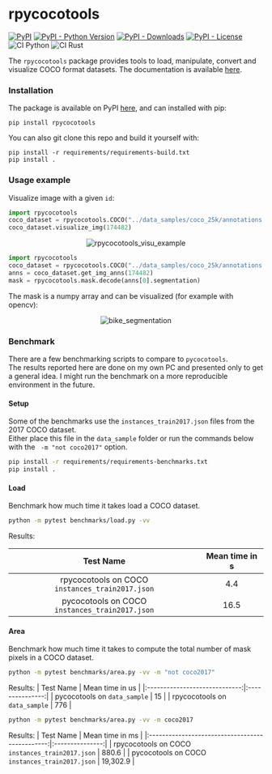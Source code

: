 # rpycocotools

[![PyPI](https://img.shields.io/pypi/v/rpycocotools?color=green&style=flat)](https://pypi.org/project/rpycocotools)
[![PyPI - Python Version](https://img.shields.io/pypi/pyversions/rpycocotools?style=flat)](https://pypi.org/project/rpycocotools)
[![PyPI - Downloads](https://img.shields.io/pypi/dm/rpycocotools?style=flat-square)](https://pypistats.org/packages/rpycocotools)
[![PyPI - License](https://img.shields.io/pypi/l/rpycocotools?style=flat)](https://opensource.org/licenses/MIT)
![CI Python](https://github.com/hoel-bagard/cocotools-rs/actions/workflows/ci-python-rpycocotools.yaml/badge.svg)
![CI Rust](https://github.com/hoel-bagard/cocotools-rs/actions/workflows/ci-rust-rpycocotools.yaml/badge.svg)

The `rpycocotools` package provides tools to load, manipulate, convert and visualize COCO format datasets. The documentation is available [here](https://cocotools-rs.readthedocs.io/en/latest/index.html).

### Installation

The package is available on PyPI [here](https://pypi.org/project/rpycocotools/), and can installed with pip:
```
pip install rpycocotools
```

You can also git clone this repo and build it yourself with:
```
pip install -r requirements/requirements-build.txt
pip install .
```

### Usage example

Visualize image with a given `id`:
```python
import rpycocotools
coco_dataset = rpycocotools.COCO("../data_samples/coco_25k/annotations.json", "../data_samples/coco_25k/images")
coco_dataset.visualize_img(174482)
```

<p align="center">
  <img alt="rpycocotools_visu_example" src="https://user-images.githubusercontent.com/34478245/216580391-72226762-3fca-482b-a5ed-f93ed5a21931.png">
</p>

```python
import rpycocotools
coco_dataset = rpycocotools.COCO("../data_samples/coco_25k/annotations.json", "../data_samples/coco_25k/images")
anns = coco_dataset.get_img_anns(174482)
mask = rpycocotools.mask.decode(anns[0].segmentation)
```
The mask is a numpy array and can be visualized (for example with opencv):

<p align="center">
  <img alt="bike_segmentation" src="https://user-images.githubusercontent.com/34478245/226691842-8a11cde1-905d-434e-b287-0c3c685e01d1.png">
</p>


### Benchmark
There are a few benchmarking scripts to compare to `pycocotools`.\
The results reported here are done on my own PC and presented only to get a general idea. I might run the benchmark on a more reproducible environment in the future.

#### Setup
Some of the benchmarks use the `instances_train2017.json` files from the 2017 COCO dataset.\
Either place this file in the `data_sample` folder or run the commands below with the ` -m "not coco2017"` option.

```bash
pip install -r requirements/requirements-benchmarks.txt
pip install .
```

#### Load
Benchmark how much time it takes load a COCO dataset.

```bash
python -m pytest benchmarks/load.py -vv
```

Results:

| Test Name                                       | Mean time in s |
|:-----------------------------------------------:|:--------------:|
| rpycocotools on COCO `instances_train2017.json` | 4.4            |
| pycocotools on COCO `instances_train2017.json`  | 16.5           |

#### Area
Benchmark how much time it takes to compute the total number of mask pixels in a COCO dataset.

```bash
python -m pytest benchmarks/area.py -vv -m "not coco2017"
```

Results:
| Test Name                     | Mean time in us |
|:-----------------------------:|:---------------:|
| pycocotools on `data_sample`  | 15              |
| rpycocotools on `data_sample` | 776             |


```bash
python -m pytest benchmarks/area.py -vv -m coco2017
```

Results:
| Test Name                                       | Mean time in ms |
|:-----------------------------------------------:|:---------------:|
| rpycocotools on COCO `instances_train2017.json` | 880.6           |
| pycocotools on COCO `instances_train2017.json`  | 19,302.9        |
